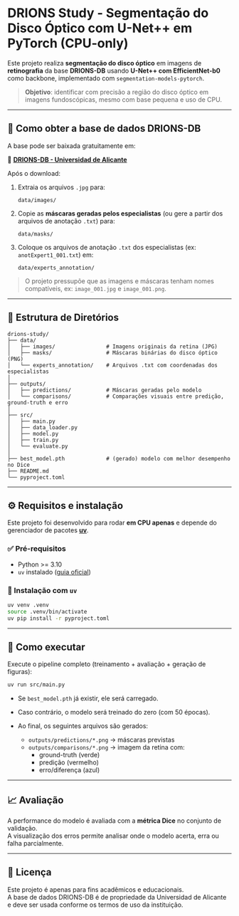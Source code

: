 # DRIONS Study - Segmentação do Disco Óptico com U-Net++ em PyTorch (CPU-only)

Este projeto realiza **segmentação do disco óptico** em imagens de **retinografia** da base **DRIONS-DB** usando **U-Net++ com EfficientNet-b0** como backbone, implementado com `segmentation-models-pytorch`.

> **Objetivo**: identificar com precisão a região do disco óptico em imagens fundoscópicas, mesmo com base pequena e uso de CPU.

---

## 📂 Como obter a base de dados DRIONS-DB

A base pode ser baixada gratuitamente em:

🔗 **[DRIONS-DB - Universidad de Alicante](https://www.ua.es/en/servicios/scie/base-de-datos-drions-db.html)**

Após o download:

1. Extraia os arquivos `.jpg` para:
   ```
   data/images/
   ```

2. Copie as **máscaras geradas pelos especialistas** (ou gere a partir dos arquivos de anotação `.txt`) para:
   ```
   data/masks/
   ```

3. Coloque os arquivos de anotação `.txt` dos especialistas (ex: `anotExpert1_001.txt`) em:
   ```
   data/experts_annotation/
   ```

> O projeto pressupõe que as imagens e máscaras tenham nomes compatíveis, ex: `image_001.jpg` e `image_001.png`.

---

## 📁 Estrutura de Diretórios

```
drions-study/
├── data/
│   ├── images/                # Imagens originais da retina (JPG)
│   ├── masks/                 # Máscaras binárias do disco óptico (PNG)
│   └── experts_annotation/    # Arquivos .txt com coordenadas dos especialistas
│
├── outputs/
│   ├── predictions/           # Máscaras geradas pelo modelo
│   └── comparisons/           # Comparações visuais entre predição, ground-truth e erro
│
├── src/
│   ├── main.py
│   ├── data_loader.py
│   ├── model.py
│   ├── train.py
│   └── evaluate.py
│
├── best_model.pth             # (gerado) modelo com melhor desempenho no Dice
├── README.md
└── pyproject.toml
```

---

## ⚙️ Requisitos e instalação

Este projeto foi desenvolvido para rodar **em CPU apenas** e depende do gerenciador de pacotes **[uv](https://github.com/astral-sh/uv)**.

### ✅ Pré-requisitos

- Python >= 3.10
- `uv` instalado ([guia oficial](https://github.com/astral-sh/uv))

### 🔧 Instalação com `uv`

```bash
uv venv .venv
source .venv/bin/activate
uv pip install -r pyproject.toml
```

---

## 🚀 Como executar

Execute o pipeline completo (treinamento + avaliação + geração de figuras):

```bash
uv run src/main.py
```

- Se `best_model.pth` já existir, ele será carregado.
- Caso contrário, o modelo será treinado do zero (com 50 épocas).
- Ao final, os seguintes arquivos são gerados:

  - `outputs/predictions/*.png` → máscaras previstas
  - `outputs/comparisons/*.png` → imagem da retina com:
    - ground-truth (verde)
    - predição (vermelho)
    - erro/diferença (azul)

---

## 📈 Avaliação

A performance do modelo é avaliada com a **métrica Dice** no conjunto de validação.  
A visualização dos erros permite analisar onde o modelo acerta, erra ou falha parcialmente.

---

## 📜 Licença

Este projeto é apenas para fins acadêmicos e educacionais.  
A base de dados DRIONS-DB é de propriedade da Universidad de Alicante e deve ser usada conforme os termos de uso da instituição.
